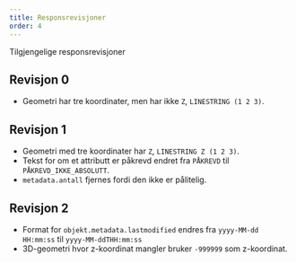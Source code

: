 ```yaml
---
title: Responsrevisjoner
order: 4
---
```


Tilgjengelige responsrevisjoner

## Revisjon 0
* Geometri har tre koordinater, men har ikke `Z`, `LINESTRING (1 2 3)`. 

## Revisjon 1
* Geometri med tre koordinater har `Z`, `LINESTRING Z (1 2 3)`.
* Tekst for om et attributt er påkrevd endret fra `PÅKREVD` til `PÅKREVD_IKKE_ABSOLUTT`.
* `metadata.antall` fjernes fordi den ikke er pålitelig.

## Revisjon 2
* Format for `objekt.metadata.lastmodified` endres fra `yyyy-MM-dd HH:mm:ss` til `yyyy-MM-ddTHH:mm:ss`
* 3D-geometri hvor z-koordinat mangler bruker `-999999` som z-koordinat.
